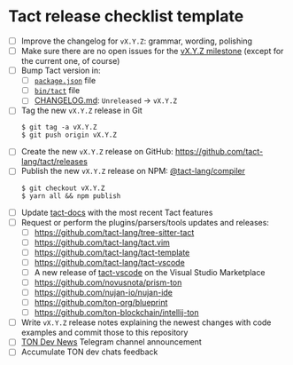 # Tact release checklist template

- [ ] Improve the changelog for `vX.Y.Z`: grammar, wording, polishing
- [ ] Make sure there are no open issues for the [vX.Y.Z milestone](https://github.com/tact-lang/tact/issues?q=is%3Aopen+is%3Aissue+milestone%3AvX.Y.Z)
      (except for the current one, of course)
- [ ] Bump Tact version in:
  - [ ] [`package.json`](./package.json) file
  - [ ] [`bin/tact`](./bin/tact) file
  - [ ] [CHANGELOG.md](./CHANGELOG.md): `Unreleased` -> `vX.Y.Z`
- [ ] Tag the new `vX.Y.Z` release in Git
  ```shell
  $ git tag -a vX.Y.Z
  $ git push origin vX.Y.Z
  ```
- [ ] Create the new `vX.Y.Z` release on GitHub: <https://github.com/tact-lang/tact/releases>
- [ ] Publish the new `vX.Y.Z` release on NPM:
      [@tact-lang/compiler](https://www.npmjs.com/package/@tact-lang/compiler)
  ```shell
  $ git checkout vX.Y.Z
  $ yarn all && npm publish
  ```
- [ ] Update [tact-docs](https://github.com/tact-lang/tact-docs) with the most recent Tact features
- [ ] Request or perform the plugins/parsers/tools updates and releases:
  - [ ] <https://github.com/tact-lang/tree-sitter-tact>
  - [ ] <https://github.com/tact-lang/tact.vim>
  - [ ] <https://github.com/tact-lang/tact-template>
  - [ ] <https://github.com/tact-lang/tact-vscode>
  - [ ] A new release of [tact-vscode](https://marketplace.visualstudio.com/items?itemName=KonVik.tact-lang-vscode) on the Visual Studio Marketplace
  - [ ] <https://github.com/novusnota/prism-ton>
  - [ ] <https://github.com/nujan-io/nujan-ide>
  - [ ] <https://github.com/ton-org/blueprint>
  - [ ] <https://github.com/ton-blockchain/intellij-ton>
- [ ] Write `vX.Y.Z` release notes explaining the newest changes with code examples and commit those to this repository
- [ ] [TON Dev News](https://t.me/tondev_news) Telegram channel announcement
- [ ] Accumulate TON dev chats feedback
